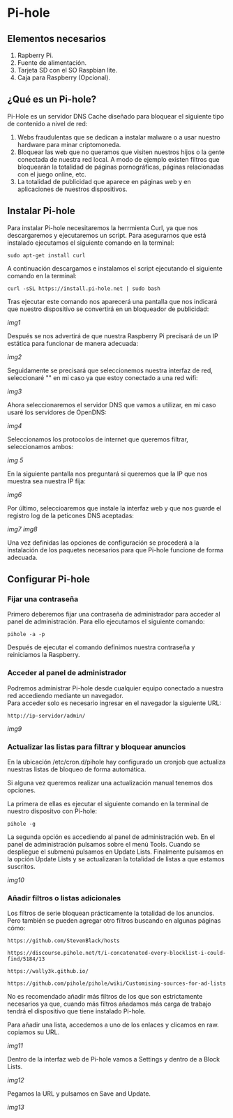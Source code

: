 # Pi-hole

## Elementos necesarios
1. Rapberry Pi.
2. Fuente de alimentación.
3. Tarjeta SD con el SO Raspbian lite.
4. Caja para Raspberry (Opcional).

## ¿Qué es un Pi-hole?
Pi-Hole es un servidor DNS Cache diseñado para bloquear el siguiente tipo de contenido a nivel de red:

1. Webs fraudulentas que se dedican a instalar malware o a usar nuestro hardware para minar criptomoneda.
2. Bloquear las web que no queramos que visiten nuestros hijos o la gente conectada de nuestra red local. A modo de ejemplo existen filtros que bloquearán la totalidad de páginas pornográficas, páginas relacionadas con el juego online, etc.
3. La totalidad de publicidad que aparece en páginas web y en aplicaciones de nuestros dispositivos.

## Instalar Pi-hole
Para instalar Pi-hole necesitaremos la herrmienta Curl, ya que nos descargaremos y ejecutaremos un script. Para asegurarnos que está instalado ejecutamos el siguiente comando en la terminal:
```
sudo apt-get install curl
```
A continuación descargamos e instalamos el script ejecutando el siguiente comando en la terminal:
```
curl -sSL https://install.pi-hole.net | sudo bash
```
Tras ejecutar este comando nos aparecerá una pantalla que nos indicará que nuestro dispositivo se convertirá en un bloqueador de publicidad:

*img1* 

Después se nos advertirá de que nuestra Raspberry Pi precisará de un IP estática para funcionar de manera adecuada:

*img2*

Seguidamente se precisará que seleccionemos nuestra interfaz de red, seleccionaré "" en mi caso ya que estoy conectado a una red wifi:

*img3*

Ahora seleccionaremos el servidor DNS que vamos a utilizar, en mi caso usaré los servidores de OpenDNS:

*img4*

Seleccionamos los protocolos de internet que queremos filtrar, seleccionamos ambos:

*img 5*

En la siguiente pantalla nos preguntará si queremos que la IP que nos muestra sea nuestra IP fija:

*img6*

Por último, seleccioaremos que instale la interfaz web y que nos guarde el registro log de la peticones DNS aceptadas:

*img7* *img8*

Una vez definidas las opciones de configuración se procederá a la instalación de los paquetes necesarios para que Pi-hole funcione de forma adecuada.

## Configurar Pi-hole
### Fijar una contraseña
Primero deberemos fijar una contraseña de administrador para acceder al panel de administración. Para ello ejecutamos el siguiente comando:
```
pihole -a -p
```
Después de ejecutar el comando definimos nuestra contraseña y reiniciamos la Raspberry.
### Acceder al panel de administrador
Podremos administrar Pi-hole desde cualquier equipo conectado a nuestra red accediendo mediante un navegador. <br>
Para acceder solo es necesario ingresar en el navegador la siguiente URL:
```
http://ip-servidor/admin/
```
*img9*
### Actualizar las listas para filtrar y bloquear anuncios
En la ubicación /etc/cron.d/pihole hay configurado un cronjob que actualiza nuestras listas de bloqueo de forma automática.

Si alguna vez queremos realizar una actualización manual tenemos dos opciones.

La primera de ellas es ejecutar el siguiente comando en la terminal de nuestro dispositvo con Pi-hole:
```
pihole -g
```
La segunda opción es accediendo al panel de administración web. En el panel de administración pulsamos sobre el menú Tools. Cuando se despliegue el submenú pulsamos en Update Lists. Finalmente pulsamos en la opción Update Lists y se actualizaran la totalidad de listas a que estamos suscritos.

*img10*
### Añadir filtros o listas adicionales
Los filtros de serie bloquean prácticamente la totalidad de los anuncios. Pero también se pueden agregar otro filtros buscando en algunas páginas cómo:
```
https://github.com/StevenBlack/hosts

https://discourse.pihole.net/t/i-concatenated-every-blocklist-i-could-find/5184/13

https://wally3k.github.io/

https://github.com/pihole/pihole/wiki/Customising-sources-for-ad-lists
```
No es recomendado añadir más filtros de los que son estrictamente necesarios ya que, cuando más filtros añadamos más carga de trabajo tendrá el dispositivo que tiene instalado Pi-hole.

Para añadir una lista, accedemos a uno de los enlaces y clicamos en raw. copiamos su URL.

*img11*

Dentro de la interfaz web de Pi-hole vamos a Settings y dentro de a Block Lists.

*img12*

Pegamos la URL y pulsamos en Save and Update.

*img13*